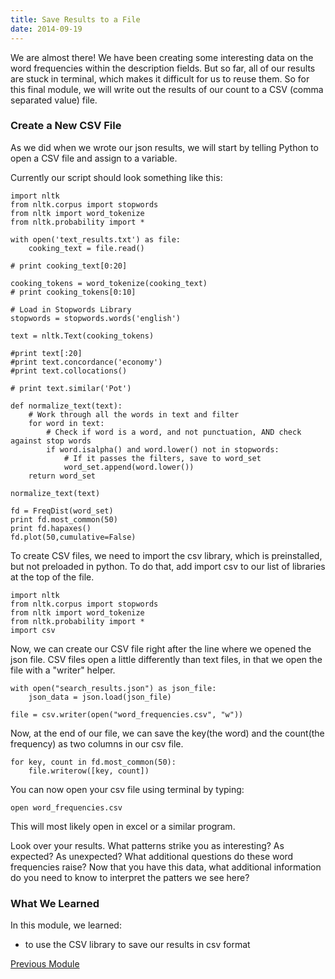 ```yaml
---
title: Save Results to a File
date: 2014-09-19
---
```


We are almost there! We have been creating some interesting data on the word frequencies within the description fields. But so far, all of our results are stuck in terminal, which makes it difficult for us to reuse them. So for this final module, we will write out the results of our count to a CSV (comma separated value) file.

### Create a New CSV File

As we did when we wrote our json results, we will start by telling Python to open a CSV file and assign to a variable.

Currently our script should look something like this:

    import nltk
    from nltk.corpus import stopwords
    from nltk import word_tokenize
    from nltk.probability import *
    
    with open('text_results.txt') as file:
        cooking_text = file.read()
    
    # print cooking_text[0:20]

    cooking_tokens = word_tokenize(cooking_text)
    # print cooking_tokens[0:10]
    
    # Load in Stopwords Library
    stopwords = stopwords.words('english')

    text = nltk.Text(cooking_tokens)

    #print text[:20]
    #print text.concordance('economy')
    #print text.collocations()

    # print text.similar('Pot')

    def normalize_text(text):
        # Work through all the words in text and filter
        for word in text:
            # Check if word is a word, and not punctuation, AND check against stop words
            if word.isalpha() and word.lower() not in stopwords:
                # If it passes the filters, save to word_set
                word_set.append(word.lower())
        return word_set

    normalize_text(text)

    fd = FreqDist(word_set)
    print fd.most_common(50)
    print fd.hapaxes()
    fd.plot(50,cumulative=False)

To create CSV files, we need to import the csv library, which is preinstalled, but not preloaded in python. To do that, add <span class="command">import csv</span> to our list of libraries at the top of the file.

    import nltk
    from nltk.corpus import stopwords
    from nltk import word_tokenize
    from nltk.probability import *
    import csv
   
Now, we can create our CSV file right after the line where we opened the json file. CSV files open a little differently than text files, in that we open the file with a "writer" helper.
    
    with open("search_results.json") as json_file:
        json_data = json.load(json_file)

    file = csv.writer(open("word_frequencies.csv", "w"))


Now, at the end of our file, we can save the key(the word) and the count(the frequency) as two columns in our csv file.

    for key, count in fd.most_common(50):
        file.writerow([key, count])

You can now open your csv file using terminal by typing:

    open word_frequencies.csv

This will most likely open in excel or a similar program. 

Look over your results. What patterns strike you as interesting? As expected? As unexpected? What additional questions do these word frequencies raise? Now that you have this data, what additional information do you need to know to interpret the patters we see here?

### What We Learned

In this module, we learned:

- to use the CSV library to save our results in csv format

<span class="left">[Previous Module](module12.html)</span>
